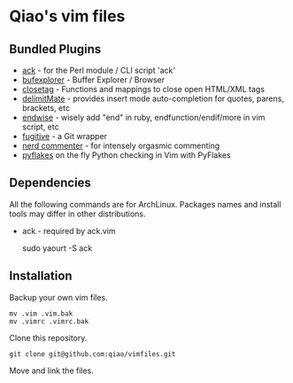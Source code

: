 Qiao's vim files
================

## Bundled Plugins ##

* [ack](https://github.com/mileszs/ack.vim) - for the Perl module / CLI script 'ack'
* [bufexplorer](https://github.com/vim-scripts/bufexplorer.zip) - Buffer Explorer / Browser
* [closetag](https://github.com/docunext/closetag.vim) - Functions and mappings to close open HTML/XML tags
* [delimitMate](https://github.com/Raimondi/delimitMate) - provides insert mode auto-completion for quotes, parens, brackets, etc
* [endwise](https://github.com/tpope/vim-endwise) - wisely add "end" in ruby, endfunction/endif/more in vim script, etc
* [fugitive](https://github.com/tpope/vim-fugitive) - a Git wrapper 
* [nerd commenter](https://github.com/scrooloose/nerdcommenter) - for intensely orgasmic commenting 
* [pyflakes](https://github.com/kevinw/pyflakes-vim) on the fly Python checking in Vim with PyFlakes


## Dependencies ##

All the following commands are for ArchLinux. Packages names and install tools may differ in other distributions.

* ack - required by ack.vim

    sudo yaourt -S ack  

## Installation ##

Backup your own vim files.

    mv .vim .vim.bak
    mv .vimrc .vimrc.bak

Clone this repository.

    git clone git@github.com:qiao/vimfiles.git

Move and link the files.

